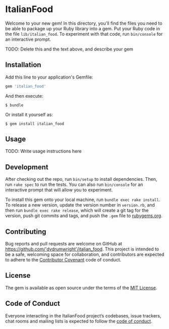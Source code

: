# ItalianFood

Welcome to your new gem! In this directory, you'll find the files you need to be able to package up your Ruby library into a gem. Put your Ruby code in the file `lib/italian_food`. To experiment with that code, run `bin/console` for an interactive prompt.

TODO: Delete this and the text above, and describe your gem

## Installation

Add this line to your application's Gemfile:

```ruby
gem 'italian_food'
```

And then execute:

    $ bundle

Or install it yourself as:

    $ gem install italian_food

## Usage

TODO: Write usage instructions here

## Development

After checking out the repo, run `bin/setup` to install dependencies. Then, run `rake spec` to run the tests. You can also run `bin/console` for an interactive prompt that will allow you to experiment.

To install this gem onto your local machine, run `bundle exec rake install`. To release a new version, update the version number in `version.rb`, and then run `bundle exec rake release`, which will create a git tag for the version, push git commits and tags, and push the `.gem` file to [rubygems.org](https://rubygems.org).

## Contributing

Bug reports and pull requests are welcome on GitHub at https://github.com/'dvdrumwright'/italian_food. This project is intended to be a safe, welcoming space for collaboration, and contributors are expected to adhere to the [Contributor Covenant](http://contributor-covenant.org) code of conduct.

## License

The gem is available as open source under the terms of the [MIT License](https://opensource.org/licenses/MIT).

## Code of Conduct

Everyone interacting in the ItalianFood project’s codebases, issue trackers, chat rooms and mailing lists is expected to follow the [code of conduct](https://github.com/'dvdrumwright'/italian_food/blob/master/CODE_OF_CONDUCT.md).

